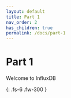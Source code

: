 ```yaml
---
layout: default
title: Part 1
nav_order: 2
has_children: true
permalink: /docs/part-1
---
```


# Part 1

Welcome to InfluxDB

{: .fs-6 .fw-300 }
